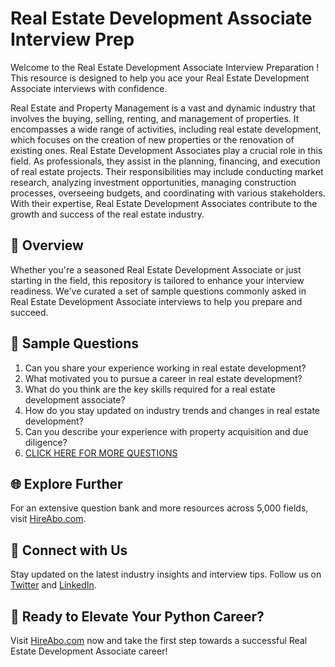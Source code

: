 # Real Estate Development Associate Interview Prep

Welcome to the Real Estate Development Associate Interview Preparation ! This resource is designed to help you ace your Real Estate Development Associate interviews with confidence.

Real Estate and Property Management is a vast and dynamic industry that involves the buying, selling, renting, and management of properties. It encompasses a wide range of activities, including real estate development, which focuses on the creation of new properties or the renovation of existing ones. Real Estate Development Associates play a crucial role in this field. As professionals, they assist in the planning, financing, and execution of real estate projects. Their responsibilities may include conducting market research, analyzing investment opportunities, managing construction processes, overseeing budgets, and coordinating with various stakeholders. With their expertise, Real Estate Development Associates contribute to the growth and success of the real estate industry.

## 🚀 Overview

Whether you're a seasoned Real Estate Development Associate or just starting in the field, this repository is tailored to enhance your interview readiness. We've curated a set of sample questions commonly asked in Real Estate Development Associate interviews to help you prepare and succeed.

## 📝 Sample Questions

1. Can you share your experience working in real estate development?
2. What motivated you to pursue a career in real estate development?
3. What do you think are the key skills required for a real estate development associate?
4. How do you stay updated on industry trends and changes in real estate development?
5. Can you describe your experience with property acquisition and due diligence?
6. [CLICK HERE FOR MORE QUESTIONS](https://hireabo.com/job/21_3_7/Real%20Estate%20Development%20Associate)

## 🌐 Explore Further

For an extensive question bank and more resources across 5,000 fields, visit [HireAbo.com](https://www.hireabo.com).

## 📱 Connect with Us

Stay updated on the latest industry insights and interview tips. Follow us on [Twitter](https://twitter.com/hireabo) and [LinkedIn](https://www.linkedin.com/in/hire-abo-3609972a8/).

## 🚀 Ready to Elevate Your Python Career?

Visit [HireAbo.com](https://www.hireabo.com) now and take the first step towards a successful Real Estate Development Associate career!